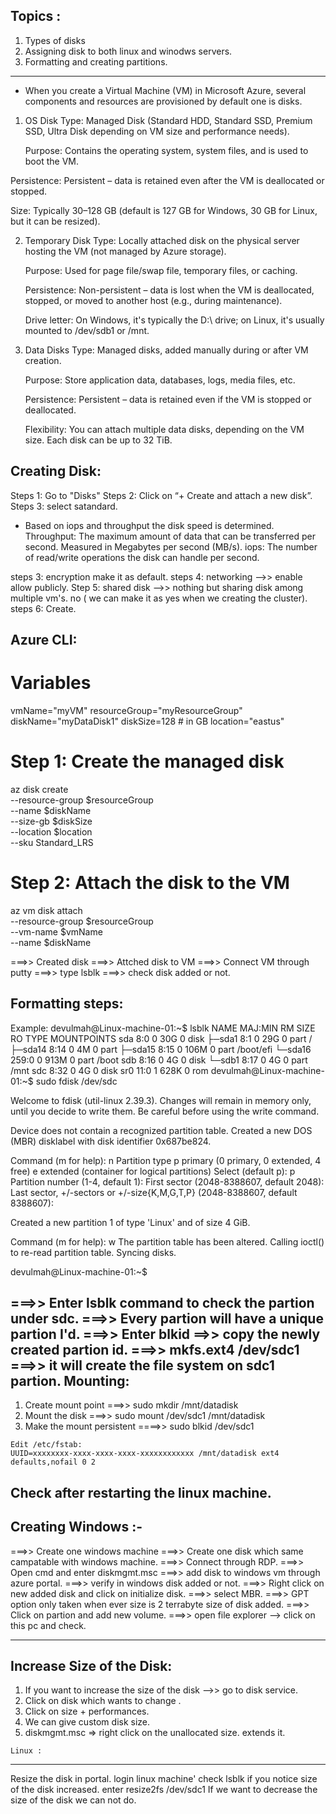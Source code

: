 Topics :
---------
1) Types of disks
2) Assigning disk to both linux and winodws servers.
3) Formatting and creating partitions.
------------------------------------------------------------------------------
* When you create a Virtual Machine (VM) in Microsoft Azure, several components and resources are provisioned by default one is disks.
1. OS Disk
   Type: Managed Disk (Standard HDD, Standard SSD, Premium SSD, Ultra Disk depending on VM size and performance needs).

   Purpose: Contains the operating system, system files, and is used to boot the VM.

  Persistence: Persistent – data is retained even after the VM is deallocated or stopped.

  Size: Typically 30–128 GB (default is 127 GB for Windows, 30 GB for Linux, but it can be resized).

 2. Temporary Disk
    Type: Locally attached disk on the physical server hosting the VM (not managed by Azure storage).

    Purpose: Used for page file/swap file, temporary files, or caching.

    Persistence: Non-persistent – data is lost when the VM is deallocated, stopped, or moved to another host (e.g., during maintenance).

    Drive letter: On Windows, it's typically the D:\ drive; on Linux, it's usually mounted to /dev/sdb1 or /mnt.

3. Data Disks
   Type: Managed disks, added manually during or after VM creation.

   Purpose: Store application data, databases, logs, media files, etc.

   Persistence: Persistent – data is retained even if the VM is stopped or deallocated.

   Flexibility: You can attach multiple data disks, depending on the VM size. Each disk can be up to 32 TiB.

Creating Disk:
---------------
  Steps 1: Go to "Disks"
  Steps 2: Click on “+ Create and attach a new disk”.
  Steps 3: select satandard.
* Based on iops and throughput the disk speed is determined.
Throughput: The maximum amount of data that can be transferred per second.
Measured in Megabytes per second (MB/s).
iops: The number of read/write operations the disk can handle per second.

steps 3: encryption make it as default.
steps 4: networking -->> enable allow publicly.
Step  5: shared disk -->> nothing but sharing disk among  multiple vm's. no ( we can make it as yes when we creating the cluster).
steps 6: Create.

Azure CLI:
-----------
# Variables
vmName="myVM"
resourceGroup="myResourceGroup"
diskName="myDataDisk1"
diskSize=128  # in GB
location="eastus"

# Step 1: Create the managed disk
az disk create \
  --resource-group $resourceGroup \
  --name $diskName \
  --size-gb $diskSize \
  --location $location \
  --sku Standard_LRS

# Step 2: Attach the disk to the VM
az vm disk attach \
  --resource-group $resourceGroup \
  --vm-name $vmName \
  --name $diskName

===>> Created disk
===>> Attched disk to VM
===>> Connect VM through putty
===>> type lsblk
===>> check disk added or not.

Formatting steps:
------------------
Example: devulmah@Linux-machine-01:~$ lsblk
NAME    MAJ:MIN RM  SIZE RO TYPE MOUNTPOINTS
sda       8:0    0   30G  0 disk
├─sda1    8:1    0   29G  0 part /
├─sda14   8:14   0    4M  0 part
├─sda15   8:15   0  106M  0 part /boot/efi
└─sda16 259:0    0  913M  0 part /boot
sdb       8:16   0    4G  0 disk
└─sdb1    8:17   0    4G  0 part /mnt
sdc       8:32   0    4G  0 disk
sr0      11:0    1  628K  0 rom
devulmah@Linux-machine-01:~$ sudo fdisk /dev/sdc

Welcome to fdisk (util-linux 2.39.3).
Changes will remain in memory only, until you decide to write them.
Be careful before using the write command.

Device does not contain a recognized partition table.
Created a new DOS (MBR) disklabel with disk identifier 0x687be824.

Command (m for help): n
Partition type
   p   primary (0 primary, 0 extended, 4 free)
   e   extended (container for logical partitions)
Select (default p): p
Partition number (1-4, default 1):
First sector (2048-8388607, default 2048):
Last sector, +/-sectors or +/-size{K,M,G,T,P} (2048-8388607, default 8388607):

Created a new partition 1 of type 'Linux' and of size 4 GiB.

Command (m for help): w
The partition table has been altered.
Calling ioctl() to re-read partition table.
Syncing disks.

devulmah@Linux-machine-01:~$

===>> Enter lsblk command to check the partion under sdc. 
===>> Every partion will have a unique partion I'd.
===>> Enter blkid  ==>> copy the newly created partion id.
===>> mkfs.ext4 /dev/sdc1   ===>> it will create the file system on sdc1 partion.
Mounting:
---------
 1)  Create mount point ===>> sudo mkdir /mnt/datadisk
 2)  Mount the disk    ===>>  sudo mount /dev/sdc1 /mnt/datadisk
 3)  Make the mount persistent ====>> sudo blkid /dev/sdc1

    Edit /etc/fstab: 
    UUID=xxxxxxxx-xxxx-xxxx-xxxx-xxxxxxxxxxxx /mnt/datadisk ext4 defaults,nofail 0 2

Check after restarting the linux machine.
-------------------------------------------------------------------------------------------------------------------------------------------------------------------------------------------
Creating Windows :-
-----------------
===>> Create one windows machine 
===>> Create one disk which same campatable with windows machine.
===>> Connect through RDP.
===>> Open cmd and enter diskmgmt.msc
===>> add disk to windows vm through azure portal.
===>> verify in windows disk added or not.
===>> Right click on new added  disk and click on initialize disk.
===>> select MBR.
===>> GPT option only taken when ever size is 2 terrabyte size of disk added.
===>> Click on partion and add new volume.
===>> open file explorer --> click on this pc and check.

-------------------------------------------------------------------------------------------------------------------------------------------------------------------------------------------
Increase Size of the Disk:
--------------------------
   1)  If you want to increase the size of the disk -->> go to disk service.
   2)  Click on disk which wants to change .
   3)  Click on size + performances.
   4)  We can give custom disk size.
   5) diskmgmt.msc => right click on the unallocated size. extends it.

    Linux :
  -----------
  Resize the disk in portal.
  login linux machine'
  check lsblk
  if you notice size of the disk increased.
  enter resize2fs /dev/sdc1
  If we want to decrease the size of the disk we can not do.

  
  
  




  
  


    


     